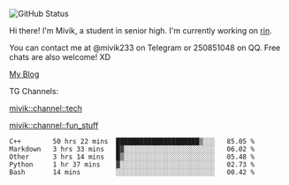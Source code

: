 ![GitHub Status](https://github-readme-stats.vercel.app/api?show_icons=true&username=Mivik)

Hi there! I'm Mivik, a student in senior high. I'm currently working on [rin](https://github.com/Mivik/rin).

You can contact me at @mivik233 on Telegram or 250851048 on QQ. Free chats are also welcome! XD

[My Blog](https://mivik.gitee.io)

TG Channels:

[mivik::channel::tech](https://t.me/mivik_channel_tech/)

[mivik::channel::fun_stuff](https://t.me/mivik_channel_fun_stuff/)

<!--START_SECTION:waka-->
```text
C++        50 hrs 22 mins  █████████████████████▒░░░   85.05 % 
Markdown   3 hrs 33 mins   █▓░░░░░░░░░░░░░░░░░░░░░░░   06.02 % 
Other      3 hrs 14 mins   █▒░░░░░░░░░░░░░░░░░░░░░░░   05.48 % 
Python     1 hr 37 mins    ▓░░░░░░░░░░░░░░░░░░░░░░░░   02.73 % 
Bash       14 mins         ░░░░░░░░░░░░░░░░░░░░░░░░░   00.42 % 
```
<!--END_SECTION:waka-->
